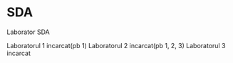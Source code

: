 # SDA
Laborator SDA

Laboratorul 1 incarcat(pb 1)
Laboratorul 2 incarcat(pb 1, 2, 3)
Laboratorul 3 incarcat
